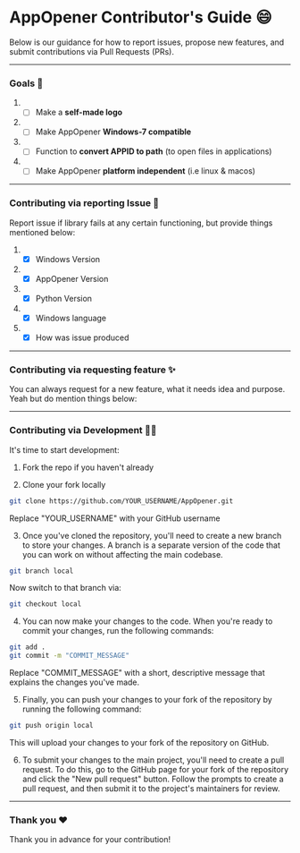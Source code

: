 # AppOpener Contributor's Guide 😄
Below is our guidance for how to report issues, propose new features, and submit contributions via Pull Requests (PRs).

---

### Goals 🥅

1. - [ ] Make a **self-made logo**
2. - [ ] Make AppOpener **Windows-7 compatible**
3. - [ ] Function to **convert APPID to path** (to open files in applications)
4. - [ ] Make AppOpener **platform independent** (i.e linux & macos)

---

### Contributing via reporting Issue 😬

Report issue if library fails at any certain functioning, but provide things mentioned below:

1. - [x] Windows Version
2. - [x] AppOpener Version
3. - [x] Python Version
4. - [x] Windows language
5. - [x] How was issue produced

---

### Contributing via requesting feature ✨

You can always request for a new feature, what it needs idea and purpose. Yeah but do mention things below:

---

### Contributing via Development 👨‍💻

It's time to start development:

1. Fork the repo if you haven't already 

2. Clone your fork locally 

```sh
git clone https://github.com/YOUR_USERNAME/AppOpener.git
```
Replace "YOUR_USERNAME" with your GitHub username

3. Once you've cloned the repository, you'll need to create a new branch to store your changes. A branch is a separate version of the code that you can work on without affecting the main codebase.
```sh
git branch local
```
Now switch to that branch via:
```sh
git checkout local
```
4. You can now make your changes to the code. When you're ready to commit your changes, run the following commands:
```sh
git add .
git commit -m "COMMIT_MESSAGE"
```
Replace "COMMIT_MESSAGE" with a short, descriptive message that explains the changes you've made.

5. Finally, you can push your changes to your fork of the repository by running the following command:
```sh
git push origin local
```
This will upload your changes to your fork of the repository on GitHub.

6. To submit your changes to the main project, you'll need to create a pull request. To do this, go to the GitHub page for your fork of the repository and click the "New pull request" button. Follow the prompts to create a pull request, and then submit it to the project's maintainers for review.

---

### Thank you ❤

Thank you in advance for your contribution!
